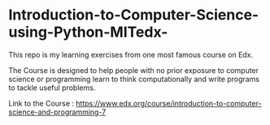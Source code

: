 # Introduction-to-Computer-Science-using-Python-MITedx-

This repo is my learning exercises from one most famous course on Edx.


The Course is designed to help people with no prior exposure to computer science or programming learn to think computationally and write programs to tackle useful problems.

Link to the Course : https://www.edx.org/course/introduction-to-computer-science-and-programming-7


